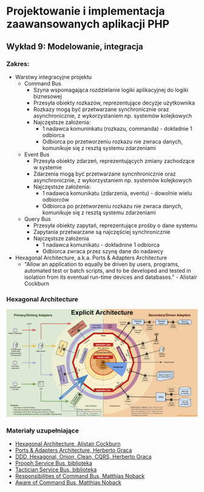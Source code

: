 # Projektowanie i implementacja zaawansowanych aplikacji PHP

## Wykład 9: Modelowanie, integracja

### Zakres:

- Warstwy integracyjne projektu
    - Command Bus
        - Szyna wspomagająca rozdzielanie logiki aplikacyjnej do logiki biznesowej
        - Przesyła obiekty rozkazów, reprezentujące decyzje użytkownika
        - Rozkazy mogą być przetwarzane synchronicznie oraz asynchronicznie, z wykorzystaniem np. systemów kolejkowych
        - Najczęstsze założenia:
            - 1 nadawca komuninkatu (rozkazu, commanda) - dokładnie 1 odbiorca
            - Odbiorca po przetworzeniu rozkazu nie zwraca danych, komunikuje się z resztą systemu zdarzeniami
    - Event Bus
        - Przesyła obiekty zdarzeń, reprezentujących zmiany zachodzące w systemie
        - Zdarzenia mogą być przetwarzane syncnhronicznie oraz asynchronicznie, z wykorzystaniem np. systemów kolejkowych
        - Najczęstsze założenia:
            - 1 nadawca komunikatu (zdarzenia, eventu) - dowolnie wielu odbiorców
            - Odbiorca po przetworzeniu rozkazu nie zwraca danych, komunikuje się z resztą systemu zdarzeniami
    - Query Bus
        - Przesyła obiekty zapytań, reprezentujące prośby o dane systemu
        - Zapytania przetwarzane są najczęściej synchronicznie
        - Najczęstsze założenia
            - 1 nadawca komunikatu - dokładnine 1 odbiorca
            - Odbiorca zwraca przez szynę dane do nadawcy 
- Hexagonal Architecture, a.k.a. Ports & Adapters Architecture
    - "Allow an application to equally be driven by users, programs, automated test or batch scripts, and to be developed and tested in isolation from its eventual run-time devices and databases." - Alistair Cockburn

### Hexagonal Architecture

![Architecture](assets/09-modeling-integration/arch.png)   
     
### Materiały uzupełniające

- [Hexagonal Architecture, Alistair Cockburn](http://alistair.cockburn.us/Hexagonal+architecture)
- [Ports & Adapters Architecture, Herberto Graca](https://herbertograca.com/2017/09/14/ports-adapters-architecture/)
- [DDD, Hexagonal, Onion, Clean, CQRS, Herberto Graca](https://herbertograca.com/2017/11/16/explicit-architecture-01-ddd-hexagonal-onion-clean-cqrs-how-i-put-it-all-together/)
- [Prooph Service Bus, biblioteka](https://github.com/prooph/service-bus)
- [Tactician Service Bus, biblioteka](https://tactician.thephpleague.com) 
- [Responsibilities of Command Bus, Matthias Noback](https://matthiasnoback.nl/2015/01/responsibilities-of-the-command-bus/)
- [Aware of Command Bus, Matthias Noback](https://matthiasnoback.nl/2015/01/a-wave-of-command-buses/)
